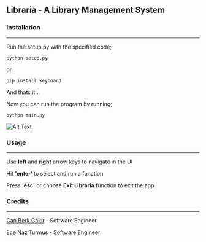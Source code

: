 ## Libraria - A Library Management System

### **Installation**

---

Run the setup.py with the specified code;

`python setup.py`

or

`pip install keyboard`

And thats it...

Now you can run the program by running;

`python main.py`

![Alt Text](https://media.giphy.com/media/v1.Y2lkPTc5MGI3NjExYTUzb3Y1bHg0ZjV6ZnVmaGtxNGtsaTh6Mm9tc3F5N3ZoN3VwZ2toOSZlcD12MV9pbnRlcm5hbF9naWZfYnlfaWQmY3Q9Zw/INqdnpLCAbqP3xQ2db/giphy.gif)

### **Usage**

---

Use **left** and **right** arrow keys to navigate in the UI

Hit **'enter'** to select and run a function

Press **'esc'** or choose **Exit Libraria** function to exit the app

### **Credits**

---

[Can Berk Çakır](https://www.linkedin.com/in/xanndev/) - Software Engineer

[Ece Naz Turmuş](https://www.linkedin.com/in/ecenazturmus/) - Software Engineer
